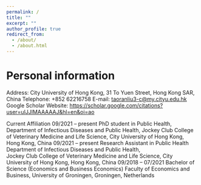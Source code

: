 ```yaml
---
permalink: /
title: ""
excerpt: ""
author_profile: true
redirect_from: 
  - /about/
  - /about.html
---
```


# Personal information 
Address: City University of  Hong Kong, 31 To Yuen Street, Hong Kong SAR, China 
Telephone: +852 62216758 
E-mail: taoranliu3-c@my.cityu.edu.hk 
Google Scholar Website: https://scholar.google.com/citations?user=ulJJlMAAAAAJ&hl=en&oi=ao 

Current Affiliation 
09/2021 – present     PhD student in Public Health, 
                      Department of  Infectious Diseases and Public Health, 
                      Jockey Club College of  Veterinary Medicine and Life Science, 
                      City University of  Hong Kong, Hong Kong, China 
09/2021 – present     Research Assistant in Public Health 
                      Department of  Infectious Diseases and Public Health,  
                      Jockey Club College of  Veterinary Medicine and Life Science, 
                      City University of  Hong Kong, Hong Kong, China 
09/2018 – 07/2021     Bachelor of  Science (Economics and Business Economics) 
                      Faculty of  Economics and Business, 
                      University of  Groningen, Groningen, Netherlands 
